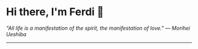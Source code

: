 <h1>Hi there, I'm Ferdi 👋</h1>

<p><em>
  "All life is a manifestation of the spirit, the manifestation of love." — Morihei Ueshiba
</em></p>

---
